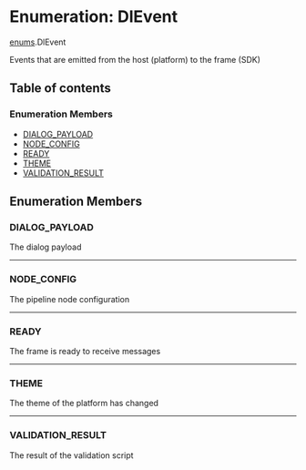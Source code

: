 # Enumeration: DlEvent

[enums](./index.md).DlEvent

Events that are emitted from the host (platform) to the frame (SDK)

## Table of contents

### Enumeration Members

- [DIALOG\_PAYLOAD](DlEvent.md#dialog_payload)
- [NODE\_CONFIG](DlEvent.md#node_config)
- [READY](DlEvent.md#ready)
- [THEME](DlEvent.md#theme)
- [VALIDATION\_RESULT](DlEvent.md#validation_result)

## Enumeration Members

### DIALOG\_PAYLOAD

The dialog payload

___

### NODE\_CONFIG

The pipeline node configuration

___

### READY

The frame is ready to receive messages

___

### THEME

The theme of the platform has changed

___

### VALIDATION\_RESULT

The result of the validation script
